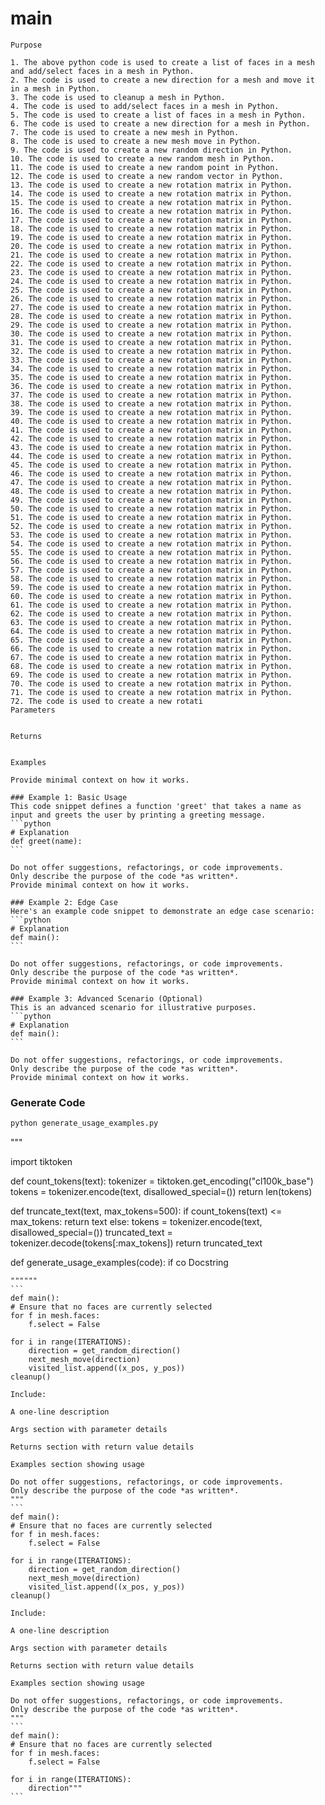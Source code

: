# main

    Purpose

    1. The above python code is used to create a list of faces in a mesh and add/select faces in a mesh in Python.
    2. The code is used to create a new direction for a mesh and move it in a mesh in Python.
    3. The code is used to cleanup a mesh in Python.
    4. The code is used to add/select faces in a mesh in Python.
    5. The code is used to create a list of faces in a mesh in Python.
    6. The code is used to create a new direction for a mesh in Python.
    7. The code is used to create a new mesh in Python.
    8. The code is used to create a new mesh move in Python.
    9. The code is used to create a new random direction in Python.
    10. The code is used to create a new random mesh in Python.
    11. The code is used to create a new random point in Python.
    12. The code is used to create a new random vector in Python.
    13. The code is used to create a new rotation matrix in Python.
    14. The code is used to create a new rotation matrix in Python.
    15. The code is used to create a new rotation matrix in Python.
    16. The code is used to create a new rotation matrix in Python.
    17. The code is used to create a new rotation matrix in Python.
    18. The code is used to create a new rotation matrix in Python.
    19. The code is used to create a new rotation matrix in Python.
    20. The code is used to create a new rotation matrix in Python.
    21. The code is used to create a new rotation matrix in Python.
    22. The code is used to create a new rotation matrix in Python.
    23. The code is used to create a new rotation matrix in Python.
    24. The code is used to create a new rotation matrix in Python.
    25. The code is used to create a new rotation matrix in Python.
    26. The code is used to create a new rotation matrix in Python.
    27. The code is used to create a new rotation matrix in Python.
    28. The code is used to create a new rotation matrix in Python.
    29. The code is used to create a new rotation matrix in Python.
    30. The code is used to create a new rotation matrix in Python.
    31. The code is used to create a new rotation matrix in Python.
    32. The code is used to create a new rotation matrix in Python.
    33. The code is used to create a new rotation matrix in Python.
    34. The code is used to create a new rotation matrix in Python.
    35. The code is used to create a new rotation matrix in Python.
    36. The code is used to create a new rotation matrix in Python.
    37. The code is used to create a new rotation matrix in Python.
    38. The code is used to create a new rotation matrix in Python.
    39. The code is used to create a new rotation matrix in Python.
    40. The code is used to create a new rotation matrix in Python.
    41. The code is used to create a new rotation matrix in Python.
    42. The code is used to create a new rotation matrix in Python.
    43. The code is used to create a new rotation matrix in Python.
    44. The code is used to create a new rotation matrix in Python.
    45. The code is used to create a new rotation matrix in Python.
    46. The code is used to create a new rotation matrix in Python.
    47. The code is used to create a new rotation matrix in Python.
    48. The code is used to create a new rotation matrix in Python.
    49. The code is used to create a new rotation matrix in Python.
    50. The code is used to create a new rotation matrix in Python.
    51. The code is used to create a new rotation matrix in Python.
    52. The code is used to create a new rotation matrix in Python.
    53. The code is used to create a new rotation matrix in Python.
    54. The code is used to create a new rotation matrix in Python.
    55. The code is used to create a new rotation matrix in Python.
    56. The code is used to create a new rotation matrix in Python.
    57. The code is used to create a new rotation matrix in Python.
    58. The code is used to create a new rotation matrix in Python.
    59. The code is used to create a new rotation matrix in Python.
    60. The code is used to create a new rotation matrix in Python.
    61. The code is used to create a new rotation matrix in Python.
    62. The code is used to create a new rotation matrix in Python.
    63. The code is used to create a new rotation matrix in Python.
    64. The code is used to create a new rotation matrix in Python.
    65. The code is used to create a new rotation matrix in Python.
    66. The code is used to create a new rotation matrix in Python.
    67. The code is used to create a new rotation matrix in Python.
    68. The code is used to create a new rotation matrix in Python.
    69. The code is used to create a new rotation matrix in Python.
    70. The code is used to create a new rotation matrix in Python.
    71. The code is used to create a new rotation matrix in Python.
    72. The code is used to create a new rotati
    Parameters

    
    Returns

    
    Examples

    Provide minimal context on how it works.
    
    ### Example 1: Basic Usage
    This code snippet defines a function 'greet' that takes a name as input and greets the user by printing a greeting message.
    ```python
    # Explanation
    def greet(name):
    ```
    
    Do not offer suggestions, refactorings, or code improvements.
    Only describe the purpose of the code *as written*.
    Provide minimal context on how it works.

    ### Example 2: Edge Case
    Here's an example code snippet to demonstrate an edge case scenario:
    ```python
    # Explanation
    def main():
    ```
    
    Do not offer suggestions, refactorings, or code improvements.
    Only describe the purpose of the code *as written*.
    Provide minimal context on how it works.

    ### Example 3: Advanced Scenario (Optional)
    This is an advanced scenario for illustrative purposes.
    ```python
    # Explanation
    def main():
    ```
    
    Do not offer suggestions, refactorings, or code improvements.
    Only describe the purpose of the code *as written*.
    Provide minimal context on how it works.

### Generate Code
```bash
python generate_usage_examples.py
```
"""

import tiktoken

def count_tokens(text):
    tokenizer = tiktoken.get_encoding("cl100k_base")
    tokens = tokenizer.encode(text, disallowed_special=())
    return len(tokens)

def truncate_text(text, max_tokens=500):
    if count_tokens(text) <= max_tokens:
        return text
    else:
        tokens = tokenizer.encode(text, disallowed_special=())
        truncated_text = tokenizer.decode(tokens[:max_tokens])
        return truncated_text

def generate_usage_examples(code):
    if co
    Docstring

    """"""
    ```
    def main():
    # Ensure that no faces are currently selected
    for f in mesh.faces:
        f.select = False

    for i in range(ITERATIONS):
        direction = get_random_direction()
        next_mesh_move(direction)
        visited_list.append((x_pos, y_pos))
    cleanup()

    Include:

    A one-line description

    Args section with parameter details

    Returns section with return value details

    Examples section showing usage

    Do not offer suggestions, refactorings, or code improvements.
    Only describe the purpose of the code *as written*.
    """
    ```
    def main():
    # Ensure that no faces are currently selected
    for f in mesh.faces:
        f.select = False

    for i in range(ITERATIONS):
        direction = get_random_direction()
        next_mesh_move(direction)
        visited_list.append((x_pos, y_pos))
    cleanup()

    Include:

    A one-line description

    Args section with parameter details

    Returns section with return value details

    Examples section showing usage

    Do not offer suggestions, refactorings, or code improvements.
    Only describe the purpose of the code *as written*.
    """
    ```
    def main():
    # Ensure that no faces are currently selected
    for f in mesh.faces:
        f.select = False

    for i in range(ITERATIONS):
        direction"""
    ```